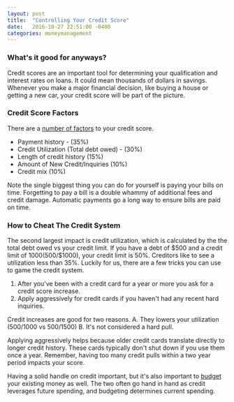 ```yaml
---
layout: post
title:  "Controlling Your Credit Score"
date:   2016-10-27 22:51:00 -0400
categories: moneymanagement
---
```

### What's it good for anyways?
Credit scores are an important tool for determining your qualification and interest rates on loans. It could mean thousands of dollars in savings. Whenever you make a major financial decision, like buying a house or getting a new car, your credit score will be part of the picture.

### Credit Score Factors
There are a <a href="https://www.credit.com/credit-scores/what-does-fico-stand-for-and-what-is-a-fico-credit-score/">number of factors</a> to your credit score.
* Payment history - (35%)
* Credit Utilization (Total debt owed) - (30%)
* Length of credit history (15%)
* Amount of New Credit/Inquiries (10%)
* Credit mix (10%)

Note the single biggest thing you can do for yourself is paying your bills on time. Forgetting to pay a bill is a double whammy of additional fees and credit damage. Automatic payments go a long way to ensure bills are paid on time.

### How to Cheat The Credit System
The second largest impact is credit utilization, which is calculated by the the total debt owed vs your credit limit. If you have a debt of $500 and a credit limit of $1000 ($500/$1000), your credit limit is 50%. Creditors like to see a utilization less than 35%. Luckily for us, there are a few tricks you can use to game the credit system.

1. After you've been with a credit card for a year or more you ask for a credit score increase.
2. Apply aggressively for credit cards if you haven't had any recent hard inquiries.

Credit increases are good for two reasons. A. They lowers your utilization ($500/$1000 vs $500/$1500) B. It's not considered a hard pull.

Applying aggressively helps because older credit cards translate directly to longer credit history. These cards typically don't shut down if you use them once a year. Remember, having too many credit pulls within a two year period impacts your score.

Having a solid handle on credit important, but it's also important to [budget][budgeting-money] your existing money as well. The two often go hand in hand as credit leverages future spending, and budgeting determines current spending.

[budgeting-money]: http://money.josephscho.com/moneymanagement/2016/10/19/budgeting-tips/
